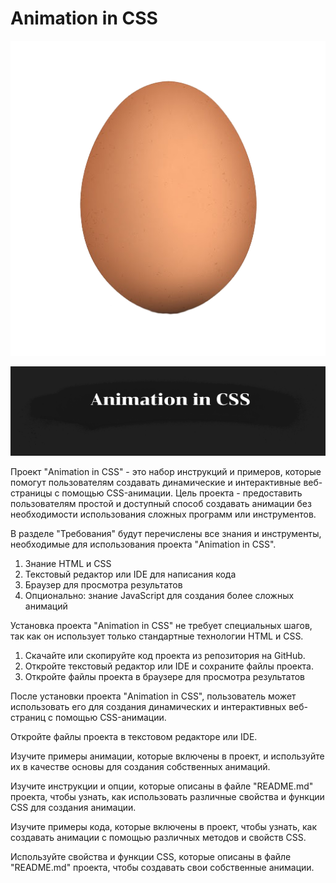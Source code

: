 # Animation in CSS
![Alt text ](pngwing.com.png)

![Alt text](image-4.png)

  Проект "Animation in CSS" - это набор инструкций и примеров, которые помогут пользователям создавать динамические и интерактивные веб-страницы с помощью CSS-анимации. Цель проекта - предоставить пользователям простой и доступный способ создавать анимации без необходимости использования сложных программ или инструментов.

  В разделе "Требования" будут перечислены все знания и инструменты, необходимые для использования проекта "Animation in CSS".
  1. Знание HTML и CSS
  2. Текстовый редактор или IDE для написания кода
  3. Браузер для просмотра результатов
  4. Опционально: знание JavaScript для создания более сложных анимаций

Установка проекта "Animation in CSS" не требует специальных шагов, так как он использует только стандартные технологии HTML и CSS.
1) Скачайте или скопируйте код проекта из репозитория на GitHub.
2) Откройте текстовый редактор или IDE и сохраните файлы проекта.
3) Откройте файлы проекта в браузере для просмотра результатов

После установки проекта "Animation in CSS", пользователь может использовать его для создания динамических и интерактивных веб-страниц с помощью CSS-анимации.

Откройте файлы проекта в текстовом редакторе или IDE.

Изучите примеры анимации, которые включены в проект, и используйте их в качестве основы для создания собственных анимаций.

Изучите инструкции и опции, которые описаны в файле "README.md" проекта, чтобы узнать, как использовать различные свойства и функции CSS для создания анимации.

Изучите примеры кода, которые включены в проект, чтобы узнать, как создавать анимации с помощью различных методов и свойств CSS.

Используйте свойства и функции CSS, которые описаны в файле "README.md" проекта, чтобы создавать свои собственные анимации.